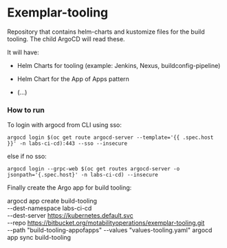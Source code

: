 # Exemplar-tooling #

Repository that contains helm-charts and kustomize files for the build tooling.
The child ArgoCD will read these.

It will have:

- Helm Charts for tooling (example: Jenkins, Nexus, buildconfig-pipeline)

- Helm Chart for the App of Apps pattern

- (...)

### How to run ###

To login with argocd from CLI using sso:

```
argocd login $(oc get route argocd-server --template='{{ .spec.host }}' -n labs-ci-cd):443 --sso --insecure
```

else if no sso:

```
argocd login --grpc-web $(oc get routes argocd-server -o jsonpath='{.spec.host}' -n labs-ci-cd) --insecure
```

Finally create the Argo app for build tooling:

argocd app create build-tooling \
    --dest-namespace labs-ci-cd \
    --dest-server https://kubernetes.default.svc \
    --repo https://bitbucket.org/motabilityoperations/exemplar-tooling.git \
    --path "build-tooling-appofapps" --values "values-tooling.yaml"
argocd app sync build-tooling
